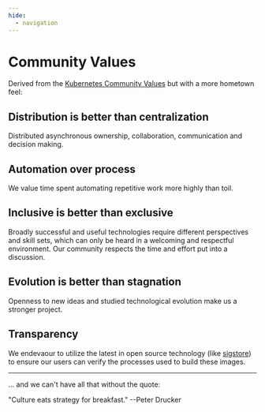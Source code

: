 ```yaml
---
hide:
  - navigation
---
```


# Community Values

Derived from the [Kubernetes Community Values](https://kubernetes.io/community/values/) but with a more hometown feel: 

## Distribution is better than centralization
Distributed asynchronous ownership, collaboration, communication and decision making.  

## Automation over process 
We value time spent automating repetitive work more highly than toil.

## Inclusive is better than exclusive
Broadly successful and useful technologies require different perspectives and skill sets, which can only be heard in a welcoming and respectful environment. Our community respects the time and effort put into a discussion.

## Evolution is better than stagnation
Openness to new ideas and studied technological evolution make us a stronger project. 

## Transparency
We endevaour to utilize the latest in open source technology (like [sigstore](https://www.sigstore.dev/)) to ensure our users can verify the processes used to build these images.


---


... and we can't have all that without the quote: 

"Culture eats strategy for breakfast." --Peter Drucker
